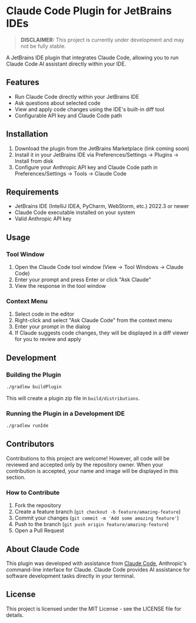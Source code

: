 # Claude Code Plugin for JetBrains IDEs

> **DISCLAIMER:** This project is currently under development and may not be fully stable.

A JetBrains IDE plugin that integrates Claude Code, allowing you to run Claude Code AI assistant directly within your IDE.

## Features

- Run Claude Code directly within your JetBrains IDE
- Ask questions about selected code
- View and apply code changes using the IDE's built-in diff tool
- Configurable API key and Claude Code path

## Installation

1. Download the plugin from the JetBrains Marketplace (link coming soon)
2. Install it in your JetBrains IDE via Preferences/Settings → Plugins → Install from disk
3. Configure your Anthropic API key and Claude Code path in Preferences/Settings → Tools → Claude Code

## Requirements

- JetBrains IDE (IntelliJ IDEA, PyCharm, WebStorm, etc.) 2022.3 or newer
- Claude Code executable installed on your system
- Valid Anthropic API key

## Usage

### Tool Window

1. Open the Claude Code tool window (View → Tool Windows → Claude Code)
2. Enter your prompt and press Enter or click "Ask Claude"
3. View the response in the tool window

### Context Menu

1. Select code in the editor
2. Right-click and select "Ask Claude Code" from the context menu
3. Enter your prompt in the dialog
4. If Claude suggests code changes, they will be displayed in a diff viewer for you to review and apply

## Development

### Building the Plugin

```bash
./gradlew buildPlugin
```

This will create a plugin zip file in `build/distributions`.

### Running the Plugin in a Development IDE

```bash
./gradlew runIde
```

## Contributors

Contributions to this project are welcome! However, all code will be reviewed and accepted only by the repository owner. When your contribution is accepted, your name and image will be displayed in this section.

### How to Contribute

1. Fork the repository
2. Create a feature branch (`git checkout -b feature/amazing-feature`)
3. Commit your changes (`git commit -m 'Add some amazing feature'`)
4. Push to the branch (`git push origin feature/amazing-feature`)
5. Open a Pull Request

## About Claude Code

This plugin was developed with assistance from [Claude Code](https://docs.anthropic.com/en/docs/agents-and-tools/claude-code/overview), Anthropic's command-line interface for Claude. Claude Code provides AI assistance for software development tasks directly in your terminal.

## License

This project is licensed under the MIT License - see the LICENSE file for details.
